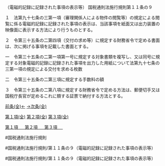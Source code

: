 （電磁的記録に記録された事項の表示等）
国税通則法施行規則第１１条の９

１　法第九十七条の三第一項（審理関係人による物件の閲覧等）の規定による閲覧に係る電磁的記録に記録された事項の表示は、当該事項を紙面又は出力装置の映像面に表示する方法により行うものとする。

２　令第三十五条の二第四項（交付の求め等）に規定する財務省令で定める書面は、次に掲げる事項を記載した書面とする。

一　令第三十五条の二第一項第一号に規定する対象書類を複写し、又は同号に規定する対象電磁的記録に記録された事項を出力した用紙について法第九十七条の三第一項の規定による交付を求める枚数

二　令第三十五条の二第三項に規定する手数料の額

３　令第三十五条の二第八項に規定する財務省令で定める方法は、郵便切手又は国税庁長官が定めるこれに類する証票で納付する方法とする。

[前条(全)←](国税通則法施行規則＿第１１条の８_.md)    [→次条(全)](国税通則法施行規則＿第１２条_.md)

[第１項(全)](国税通則法施行規則＿第１１条の９第１項_.md)  [第２項(全)](国税通則法施行規則＿第１１条の９第２項_.md)  [第３項(全)](国税通則法施行規則＿第１１条の９第３項_.md)  

[第１項 　 ](国税通則法施行規則＿第１１条の９第１項.md)  [第２項 　 ](国税通則法施行規則＿第１１条の９第２項.md)  [第３項 　 ](国税通則法施行規則＿第１１条の９第３項.md)  

#国税通則法施行規則

#国税通則法施行規則/第１１条の９（電磁的記録に記録された事項の表示等）

#国税通則法施行規則/第１１条の９（電磁的記録に記録された事項の表示等）

